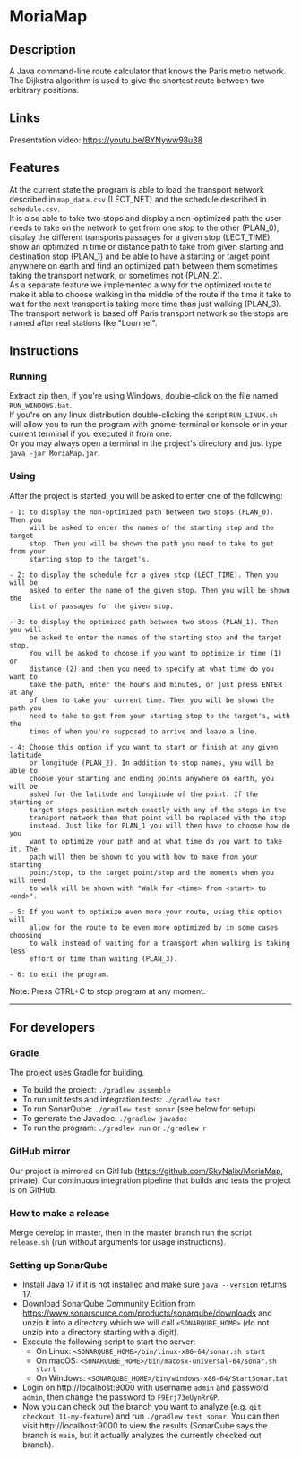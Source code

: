 # MoriaMap

## Description
A Java command-line route calculator that knows the Paris metro network. The Dijkstra algorithm is used to give the shortest route between two arbitrary positions.

## Links
Presentation video: https://youtu.be/BYNyww98u38

## Features
At the current state the program is able to load the transport network described
in `map_data.csv` (LECT_NET) and the schedule described in `schedule.csv`.  
It is also able to take two stops and display a non-optimized path the user
needs to take on the network to get from one stop to the other (PLAN_0),
display the different transports passages for a given stop (LECT_TIME),
show an optimized in time or distance path to take from given starting and
destination stop (PLAN_1) and be able to have a starting or target point
anywhere on earth and find an optimized path between them sometimes taking the
transport network, or sometimes not (PLAN_2).  
As a separate feature we implemented a way for the optimized route to make it
able to choose walking in the middle of the route if the time it take to wait
for the next transport is taking more time than just walking (PLAN_3).  
The transport network is based off Paris transport network so the stops are
named after real stations like "Lourmel".  

## Instructions

### Running
Extract zip then, if you're using Windows, double-click on the file named
`RUN_WINDOWS.bat`.  
If you're on any linux distribution double-clicking the script `RUN_LINUX.sh`
will allow you to run the program with gnome-terminal or konsole or in your
current terminal if you executed it from one.  
Or you may always open a terminal in the project's directory and just type
`java -jar MoriaMap.jar`.  

### Using
After the project is started, you will be asked to enter one of the following:

    - 1: to display the non-optimized path between two stops (PLAN_0). Then you
         will be asked to enter the names of the starting stop and the target
         stop. Then you will be shown the path you need to take to get from your
         starting stop to the target's.  

    - 2: to display the schedule for a given stop (LECT_TIME). Then you will be
         asked to enter the name of the given stop. Then you will be shown the
         list of passages for the given stop.  

    - 3: to display the optimized path between two stops (PLAN_1). Then you will
         be asked to enter the names of the starting stop and the target stop.
         You will be asked to choose if you want to optimize in time (1) or
         distance (2) and then you need to specify at what time do you want to
         take the path, enter the hours and minutes, or just press ENTER at any
         of them to take your current time. Then you will be shown the path you
         need to take to get from your starting stop to the target's, with the
         times of when you're supposed to arrive and leave a line.  

    - 4: Choose this option if you want to start or finish at any given latitude
         or longitude (PLAN_2). In addition to stop names, you will be able to
         choose your starting and ending points anywhere on earth, you will be
         asked for the latitude and longitude of the point. If the starting or
         target stops position match exactly with any of the stops in the
         transport network then that point will be replaced with the stop
         instead. Just like for PLAN_1 you will then have to choose how do you
         want to optimize your path and at what time do you want to take it. The
         path will then be shown to you with how to make from your starting
         point/stop, to the target point/stop and the moments when you will need
         to walk will be shown with "Walk for <time> from <start> to <end>".  

    - 5: If you want to optimize even more your route, using this option will
         allow for the route to be even more optimized by in some cases choosing
         to walk instead of waiting for a transport when walking is taking less
         effort or time than waiting (PLAN_3).  

    - 6: to exit the program.  

Note: Press CTRL+C to stop program at any moment.

---

## For developers
### Gradle
The project uses Gradle for building.  
- To build the project: `./gradlew assemble`  
- To run unit tests and integration tests: `./gradlew test`  
- To run SonarQube: `./gradlew test sonar` (see below for setup)  
- To generate the Javadoc: `./gradlew javadoc`  
- To run the program: `./gradlew run` or `./gradlew r`  

### GitHub mirror
Our project is mirrored on GitHub (https://github.com/SkyNalix/MoriaMap,
private). Our continuous integration pipeline that builds and tests the project
is on GitHub.

### How to make a release
Merge develop in master, then in the master branch run the script `release.sh`
(run without arguments for usage instructions).

### Setting up SonarQube
- Install Java 17 if it is not installed and make sure `java --version`
  returns 17.
- Download SonarQube Community Edition from
  https://www.sonarsource.com/products/sonarqube/downloads and unzip it into a
  directory which we will call `<SONARQUBE_HOME>` (do not unzip into a directory starting with a digit).
- Execute the following script to start the server:
    - On Linux: `<SONARQUBE_HOME>/bin/linux-x86-64/sonar.sh start`
    - On macOS: `<SONARQUBE_HOME>/bin/macosx-universal-64/sonar.sh start`
    - On Windows: `<SONARQUBE_HOME>/bin/windows-x86-64/StartSonar.bat`
- Login on http://localhost:9000 with username `admin` and password `admin`,
  then change the password to `F9Erj73eUynRrGP`.
- Now you can check out the branch you want to analyze
  (e.g. `git checkout 11-my-feature`) and run `./gradlew test sonar`. You can
  then visit http://localhost:9000 to view the results (SonarQube says the
  branch is `main`, but it actually analyzes the currently checked out branch).
